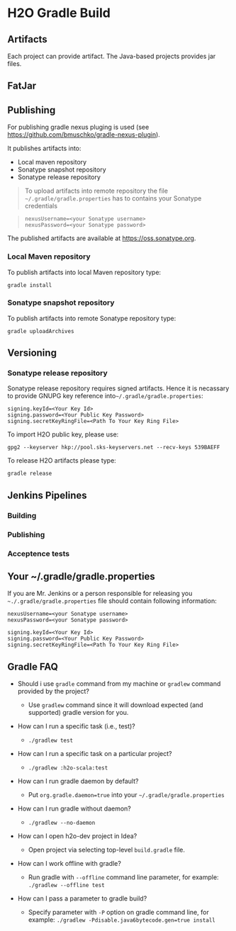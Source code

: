 # H2O Gradle Build

## Artifacts
Each project can provide artifact.
The Java-based projects provides jar files.

## FatJar

## Publishing
For publishing gradle nexus pluging is used (see
https://github.com/bmuschko/gradle-nexus-plugin).

It publishes artifacts into:

  * Local maven repository
  * Sonatype snapshot repository
  * Sonatype release repository

> To upload artifacts into remote repository the file `~/.gradle/gradle.properties` has to contains your Sonatype credentials
>

>     nexusUsername=<your Sonatype username>
>     nexusPassword=<your Sonatype password>
>

The published artifacts are available at https://oss.sonatype.org.

### Local Maven repository
To publish artifacts into local Maven repository type:

```
gradle install
```

### Sonatype snapshot repository
To publish artifacts into remote Sonatype repository type:
```
gradle uploadArchives
```

## Versioning

### Sonatype release repository
Sonatype release repository requires signed artifacts.
Hence it is necassary to provide GNUPG key reference into`~/.gradle/gradle.properties`:

```
signing.keyId=<Your Key Id>
signing.password=<Your Public Key Password>
signing.secretKeyRingFile=<Path To Your Key Ring File>
```

To import H2O public key, please use:
```
gpg2 --keyserver hkp://pool.sks-keyservers.net --recv-keys 539BAEFF
```

To release H2O artifacts please type:
```
gradle release
``` 

## Jenkins Pipelines

### Building

### Publishing

### Acceptence tests

## Your ~/.gradle/gradle.properties
If you are Mr. Jenkins or a person responsible for releasing you
`~./.gradle/gradle.properties` file should contain following information:
```
nexusUsername=<your Sonatype username>
nexusPassword=<your Sonatype password>

signing.keyId=<Your Key Id>
signing.password=<Your Public Key Password>
signing.secretKeyRingFile=<Path To Your Key Ring File>
```

## Gradle FAQ

* Should i use `gradle` command from my machine or `gradlew` command provided by the project?
  * Use `gradlew` command since it will download expected (and supported) gradle version for you.

* How can I run a specific task (i.e., test)?
  * `./gradlew test`
  
* How can I run a specific task on a particular project?
  * `./gradlew :h2o-scala:test`
  
* How can I run gradle daemon by default?
  * Put `org.gradle.daemon=true` into your `~/.gradle/gradle.properties`
  
* How can I run gradle without daemon?
  * `./gradlew --no-daemon`
  
* How can I open h2o-dev project in Idea?
  * Open project via selecting top-level `build.gradle` file.
   
* How can I work offline with gradle?
  * Run gradle with `--offline` command line parameter, for example: `./gradlew --offline
    test`

* How can I pass a parameter to gradle build?
  * Specify parameter with `-P` option on gradle command line, for example:
    `./gradlew -Pdisable.java6bytecode.gen=true install`

